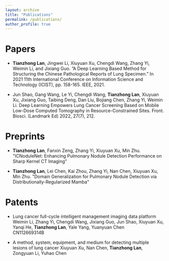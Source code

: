 ```yaml
---
layout: archive
title: "Publications"
permalink: /publications/
author_profile: true
---
```


# Papers

- **Tianzhong Lan**, Jingwei Li, Xiuyuan Xu, Chengdi Wang, Zhang Yi, Weimin Li, and
Jixiang Guo. ”A Deep Learning Based Method for Structuring the Chinese Pathological Reports
of Lung Specimen.” In 2021 11th International Conference on Information Science and
Technology (ICIST), pp. 158-165. IEEE, 2021.  

- Jun Shao, Gang Wang, Le Yi, Chengdi Wang, **Tianzhong Lan**, Xiuyuan Xu, Jixiang Guo, Taibing Deng, Dan Liu, Bojiang Chen, Zhang Yi, Weimin Li. Deep Learning Empowers Lung Cancer Screening Based on Mobile Low-Dose Computed Tomography in Resource-Constrained Sites. Front. Biosci. (Landmark Ed) 2022, 27(7), 212.  

# Preprints

- **Tianzhong Lan**, Fanxin Zeng, Zhang Yi, Xiuyuan Xu, Min Zhu. "ICNoduleNet: Enhancing Pulmonary Nodule Detection Performance on Sharp Kernel CT Imaging"
<!-- IEEE Journal of Biomedical and Health Informatics (JBHI) *(Under Review (Revised 1))* -->

- **Tianzhong Lan**, Lei Chen, Kai Zhou, Zhang Yi, Nan Chen, Xiuyuan Xu, Min Zhu. "Domain Generalization for Pulmonary Nodule Detection via Distributionally-Regularized Mamba"
<!-- the 27th International Conference on Medical Image Computing and Computer Assisted Intervention (MICCAI 2024) *(Under Review)* -->

# Patents

- Lung cancer full-cycle intelligent management imaging data platform  
Weimin Li, Zhang Yi, Chengdi Wang, Jixiang Guo, Jun Shao, Xiuyuan Xu, Yanqi He, **Tianzhong Lan**, Yale Yang, Yuanyuan Chen  
CN112669314B

- A method, system, equipment, and medium for detecting multiple lesions of lung cancer
Xiuyuan Xu, Nan Chen, **Tianzhong Lan**, Zongyuan Li, Yuhao Chen

